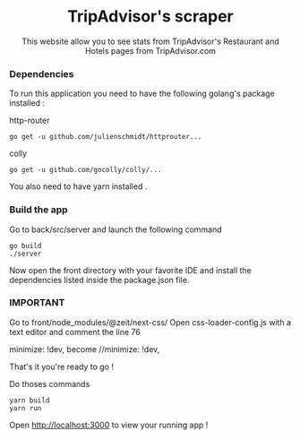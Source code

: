 <h1 align="center">TripAdvisor's scraper</h1>

<!-- description -->
<p align="center">
This website allow you to see stats from TripAdvisor's Restaurant and Hotels pages from TripAdvisor.com 
</p>




### Dependencies

To run this application you need to have the following golang's package installed :

http-router
```
go get -u github.com/julienschmidt/httprouter...
```
colly
```
go get -u github.com/gocolly/colly/...
```

You also need to have yarn installed .

### Build the app

Go to back/src/server and launch the following command

```
go build
./server
```

Now open the front directory with your favorite IDE and install the dependencies listed inside the package.json file.

### IMPORTANT

Go to front/node_modules/@zeit/next-css/
Open css-loader-config.js with a text editor and comment the line 76 

minimize: !dev, become //minimize: !dev,

That's it you're ready to go !

Do thoses commands
```
yarn build
yarn run

```

Open [http://localhost:3000](http://localhost:3000) to view your running app !

